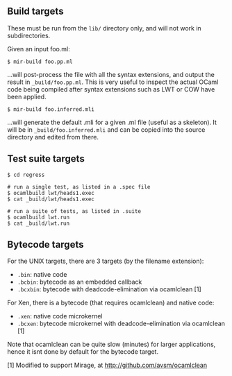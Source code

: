 ## Build targets

These must be run from the `lib/` directory only, and will not work in subdirectories.

Given an input foo.ml:

    $ mir-build foo.pp.ml

...will post-process the file with all the syntax extensions, and output the result in `_build/foo.pp.ml`. This is very useful to inspect the actual OCaml code being compiled after syntax extensions such as LWT or COW have been applied.

    $ mir-build foo.inferred.mli

...will generate the default .mli for a given .ml file (useful as a skeleton). It will be in `_build/foo.inferred.mli` and can be copied into the source directory and edited from there.

## Test suite targets

    $ cd regress
    
    # run a single test, as listed in a .spec file
    $ ocamlbuild lwt/heads1.exec
    $ cat _build/lwt/heads1.exec
    
    # run a suite of tests, as listed in .suite
    $ ocamlbuild lwt.run
    $ cat _build/lwt.run

## Bytecode targets

For the UNIX targets, there are 3 targets (by the filename extension):

* `.bin`: native code
* `.bcbin`: bytecode as an embedded callback
* `.bcxbin`: bytecode with deadcode-elimination via ocamlclean [1]

For Xen, there is a bytecode (that requires ocamlclean) and native code:

* `.xen`: native code microkernel
* `.bcxen`: bytecode microkernel with deadcode-elimination via ocamlclean [1]

Note that ocamlclean can be quite slow (minutes) for larger applications,
hence it isnt done by default for the bytecode target.

[1] Modified to support Mirage, at http://github.com/avsm/ocamlclean
